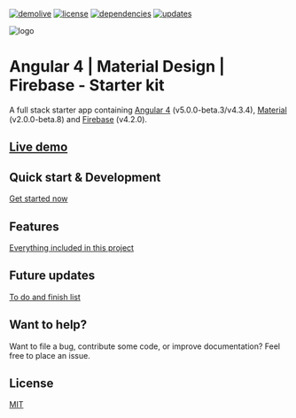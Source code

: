 [![demolive](https://img.shields.io/badge/demo-live-green.svg)](http://angular4.jerouw.nl/)
[![license](https://img.shields.io/npm/l/express.svg)](https://github.com/jameschan888/Angular4MaterialDesign/blob/master/LICENSE/)
[![dependencies](https://img.shields.io/badge/dependencies-up%20to%20date-brightgreen.svg)](https://github.com/jameschan888/Angular4MaterialDesign/blob/master/package.json)
[![updates](https://img.shields.io/badge/updates-weekly-yellowgreen.svg)](https://github.com/jameschan888/Angular4MaterialDesign/commits/master)

![logo](https://jerouw.nl/wp-content/uploads/2017/05/ngfbmd.png "Logo")  

# Angular 4 | Material Design | Firebase - Starter kit
A full stack starter app containing [Angular 4](https://angular.io) (v5.0.0-beta.3/v4.3.4), [Material](https://material.io/) (v2.0.0-beta.8) and [Firebase](https://firebase.google.com/) (v4.2.0).

## [Live demo](http://angular4.jerouw.nl) 
   

## Quick start & Development
[Get started now](https://github.com/jameschan888/Angular4MaterialDesign/blob/master/docs/DEVELOPER.md)  

## Features
[Everything included in this project](https://github.com/jameschan888/Angular4MaterialDesign/blob/master/docs/FEATURES.md)  

## Future updates
[To do and finish list](https://github.com/jameschan888/Angular4MaterialDesign/blob/master/docs/TODO.md)  

## Want to help?
Want to file a bug, contribute some code, or improve documentation? Feel free to place an issue.

## License
[MIT](https://github.com/jameschan888/Angular4MaterialDesign/blob/master/LICENSE/)